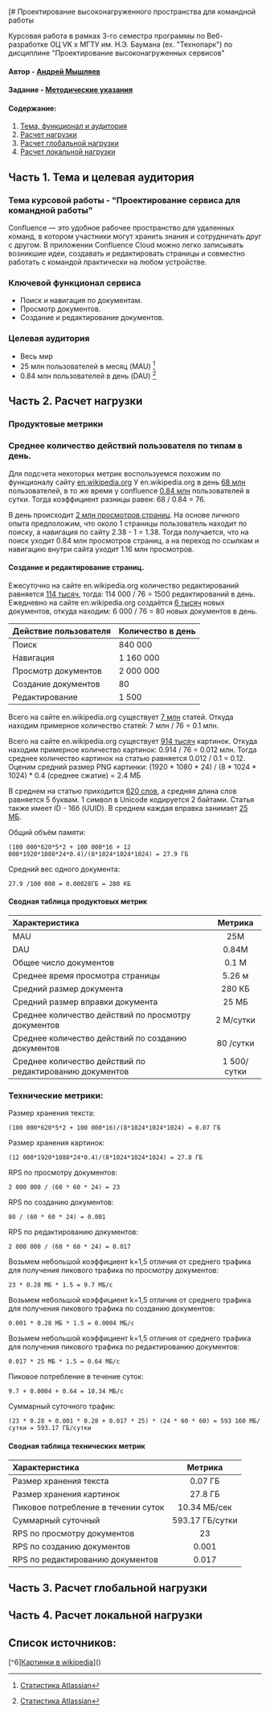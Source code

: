[# Проектирование высоконагруженного пространства для командной работы

Курсовая работа в рамках 3-го семестра программы по Веб-разработке ОЦ VK x МГТУ им. Н.Э. Баумана (ex. "Технопарк") по дисциплине "Проектирование высоконагруженных сервисов"

#### Автор - [Андрей Мышляев](https://park.vk.company/profile/a.myshliaev/ "Страница на портале VK x МГТУ")
#### Задание - [Методические указания](https://github.com/init/highload/blob/main/homework_architecture.md)

#### Содержание:
1. [Тема, функционал и аудитория](#1)
2. [Расчет нагрузки](#2)
3. [Расчет глобальной нагрузки](#3)
4. [Расчет локальной нагрузки](#4)

## Часть 1. Тема и целевая аудитория <a name="1"></a>

### Тема курсовой работы - **"Проектирование сервиса для командной работы"**
Confluence — это удобное рабочее пространство для удаленных команд, в котором участники могут хранить знания и сотрудничать друг с другом. В приложении Confluence Cloud можно легко записывать возникшие идеи, создавать и редактировать страницы и совместно работать с командой практически на любом устройстве.


### Ключевой функционал сервиса
- Поиск и навигация по документам.
- Просмотр документов.
- Создание и редактирование документов.

### Целевая аудитория
- Весь мир
- 25 млн пользователей в месяц (MAU) [^1]
- 0.84 млн пользователей в день (DAU) [^1]

## Часть 2. Расчет нагрузки <a name="2"></a>

### Продуктовые метрики

### Среднее количество действий пользователя по типам в день.
Для подсчета некоторых метрик воспользуемся похожим по функционалу сайту [en.wikipedia.org](https://stats.wikimedia.org/#/metrics/en.wikipedia.org)
У en.wikipedia.org в день [68 млн](https://stats.wikimedia.org/#/en.wikipedia.org/reading/unique-devices/normal|line|2-year|(access-site)~mobile-site*desktop-site|daily) пользователей, в то же время у confluence [0.84 млн](https://hypestat.com/info/atlassian.com) пользователей в сутки. Тогда коэффициент разницы равен: 68 / 0.84 = 76.

В день происходит [2 млн просмотров страниц](https://hypestat.com/info/atlassian.com). На основе личного опыта предположим, что около 1 страницы пользователь находит по поиску, а навигация по сайту 2.38 - 1 = 1.38.
Тогда получается, что на поиск уходит 0.84 млн просмотров страниц, а на переход по ссылкам и навигацию внутри сайта уходит 1.16 млн просмотров.

#### Создание и редактирование страниц.
Ежесуточно на сайте en.wikipedia.org количество редактирований равняется [114 тысяч](https://stats.wikimedia.org/#/en.wikipedia.org/contributing/user-edits/normal|bar|2-year|(page_type)~content*non-content|daily), тогда: 114 000 / 76 = 1500 редактирований в день.
Ежедневно на сайте en.wikipedia.org создаётся [6 тысяч](https://stats.wikimedia.org/#/en.wikipedia.org/contributing/new-pages/normal|bar|2-year|~total|daily) новых документов, откуда находим: 6 000 / 76 = 80 новых документов в день.

| Действие пользователя  | Количество в   день |
|------------------------|---------------------|
| Поиск                  | 840 000             |
| Навигация              | 1 160 000           |
| Просмотр документов    | 2 000 000           |
| Создание документов    | 80                  |
| Редактирование         | 1 500               |


Всего на сайте en.wikipedia.org существует [7 млн](https://pageviews.wmcloud.org/siteviews/?platform=all-sites&source=unique-devices&start=2024-01-25&end=2024-02-25&sites=en.wikipedia.org) статей. Откуда находим примерное количество статей: 7 млн / 76 = 0.1 млн.

Всего на сайте en.wikipedia.org существует [914 тысяч](https://pageviews.wmcloud.org/siteviews/?platform=all-sites&source=unique-devices&start=2024-01-25&end=2024-02-25&sites=en.wikipedia.org) картинок. Откуда находим примерное количество картинок: 0.914 / 76 = 0.012 млн. Тогда среднее количество картинок на статью равняется 0.012 / 0.1 = 0.12.
Оценим средний размер PNG картинки: (1920 * 1080 * 24) / (8 * 1024 * 1024) * 0.4 (среднее сжатие) = 2.4 МБ

В среднем на статью приходится [620 слов](https://thequickadvisor.com/how-many-links-does-wikipedia-have/), а средняя длина слов равняется 5 буквам. 1 символ в Unicode кодируется 2 байтами. Статья также имеет ID - 16б (UUID).
В среднем каждая вправка занимает [25 МБ](https://stats.wikimedia.org/#/en.wikipedia.org/content/net-bytes-difference/normal|bar|2-year|~total|daily).

Общий объём памяти: 
```
(100 000*620*5*2 + 100 000*16 + 12 000*1920*1080*24*0.4)/(8*1024*1024*1024) = 27.9 ГБ
```
Средний вес одного документа: 
```
27.9 /100 000 = 0.00028ГБ = 280 КБ
```

#### Сводная таблица продуктовых метрик
| Характеристика                                           |   Метрика   |
|:---------------------------------------------------------|:-----------:|
| MAU                                                      |     25M     |
| DAU                                                      |    0.84М    |
| Общее число документов                                   |    0.1 М    |
| Среднее время просмотра страницы                         |   5.26 м    |
| Средний размер документа                                 |   280 КБ    |
| Средний размер вправки документа                         |    25 МБ    |
| Среднее количество действий по просмотру документов      |  2 M/сутки  |
| Среднее количество действий по созданию документов       |  80 /сутки  |
| Среднее количество действий по редактированию документов | 1 500/сутки |

### Технические метрики:

Размер хранения текста: 
```
(100 000*620*5*2 + 100 000*16)/(8*1024*1024*1024) = 0.07 ГБ
```

Размер хранения картинок: 
```
(12 000*1920*1080*24*0.4)/(8*1024*1024*1024) = 27.8 ГБ 
```

RPS по просмотру документов: 
```
2 000 000 / (60 * 60 * 24) = 23
```

RPS по созданию документов: 
```
80 / (60 * 60 * 24) = 0.001
```

RPS по редактированию документов: 
```
2 000 000 / (60 * 60 * 24) = 0.017
```

Возьмем небольшой коэффициент k=1,5 отличия от среднего трафика для получения пикового трафика по просмотру документов: 
```
23 * 0.28 МБ * 1.5 = 9.7 МБ/с
```

Возьмем небольшой коэффициент k=1,5 отличия от среднего трафика для получения пикового трафика по созданию документов: 
```
0.001 * 0.28 МБ * 1.5 = 0.0004 МБ/с
```

Возьмем небольшой коэффициент k=1,5 отличия от среднего трафика для получения пикового трафика по редактированию документов: 
```
0.017 * 25 МБ * 1.5 = 0.64 МБ/с
```

Пиковое потребление в течение суток:
```
9.7 + 0.0004 + 0.64 = 10.34 МБ/с
```

Cуммарный суточного трафик: 
```
(23 * 0.28 + 0.001 * 0.28 + 0.017 * 25) * (24 * 60 * 60) = 593 160 МБ/сутки = 593.17 ГБ/сутки
```

#### Сводная таблица технических метрик
| Характеристика                      |     Метрика     |
|:------------------------------------|:---------------:|
| Размер хранения текста              |     0.07 ГБ     |
| Размер хранения картинок            |     27.8 ГБ     |
| Пиковое потребление в течении суток |  10.34 МБ/сек   |
| Суммарный суточный                  | 593.17 ГБ/сутки |
| RPS по просмотру документов         |       23        |
| RPS по созданию документов          |      0.001      |
| RPS по редактированию документов    |      0.017      |


## Часть 3. Расчет глобальной нагрузки <a name="3"></a>

## Часть 4. Расчет локальной нагрузки <a name="4"></a>


## Список источников:
[^1]: [Статистика Atlassian](https://www.atlassian.com/ru/customers/the-telegraph)

[^2]: [Статистика Hypestat](https://hypestat.com/info/confluence.atlassian.com)

[^3]: [Данные по макс размеру](https://confluence.atlassian.com/confkb/how-to-detect-5mb-of-text-on-page-858576591.html)

[^4]: [Hypestat](https://hypestat.com/info/atlassian.com)

[^5]: [Общая статистика сайта en.wikipedia.org](https://stats.wikimedia.org/#/metrics/en.wikipedia.org)

[^6][Картинки в wikipedia](https://en.wikipedia.org/wiki/Special:MediaStatistics)]([](_**__**_))
